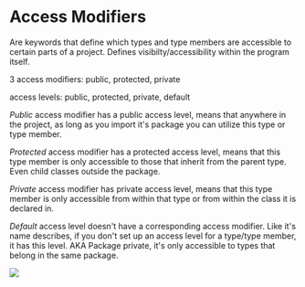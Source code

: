 # Access Modifiers

Are keywords that define which types and type members are accessible to certain parts of a project.
Defines visibilty/accessibility within the program itself.

3 access modifiers: public, protected, private

access levels: public, protected, private, default

_Public_ access modifier has a public access level, means that anywhere in the project, as long as you import it's package you can utilize this type or type member.

_Protected_ access modifier has a protected access level, means that this type member is only accessible to those that inherit from the parent type. Even child classes outside the package.

_Private_ access modifier has private access level, means that this type member is only accessible from within that type or from within the class it is declared in.

_Default_ access level doesn't have a corresponding access modifier. Like it's name describes, if you don't set up an access level for a type/type member, it has this level. AKA Package private, it's only accessible to types that belong in the same package.

<image src="images/accessMods.png" align = "center">
